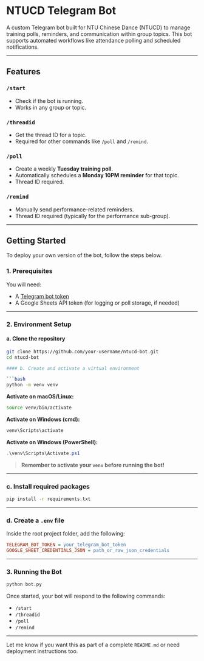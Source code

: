 # NTUCD Telegram Bot

A custom Telegram bot built for NTU Chinese Dance (NTUCD) to manage training polls, reminders, and communication within group topics. This bot supports automated workflows like attendance polling and scheduled notifications.

---

## Features

### `/start`
- Check if the bot is running.
- Works in any group or topic.
  
### `/threadid`
- Get the thread ID for a topic.
- Required for other commands like `/poll` and `/remind`.

### `/poll`
- Create a weekly **Tuesday training poll**.
- Automatically schedules a **Monday 10PM reminder** for that topic.
- Thread ID required.

### `/remind`
- Manually send performance-related reminders.
- Thread ID required (typically for the performance sub-group).

---

## Getting Started

To deploy your own version of the bot, follow the steps below.

### 1. Prerequisites

You will need:
- A [Telegram bot token](https://t.me/BotFather)
- A Google Sheets API token (for logging or poll storage, if needed)

---

### 2. Environment Setup

#### a. Clone the repository
```bash
git clone https://github.com/your-username/ntucd-bot.git
cd ntucd-bot

#### b. Create and activate a virtual environment

```bash
python -m venv venv
```

**Activate on macOS/Linux:**

```bash
source venv/bin/activate
```

**Activate on Windows (cmd):**

```bash
venv\Scripts\activate
```

**Activate on Windows (PowerShell):**

```powershell
.\venv\Scripts\Activate.ps1
```

> **Remember to activate your `venv` before running the bot!**

---

### c. Install required packages

```bash
pip install -r requirements.txt
```

---

### d. Create a `.env` file

Inside the root project folder, add the following:

```ini
TELEGRAM_BOT_TOKEN = your_telegram_bot_token
GOOGLE_SHEET_CREDENTIALS_JSON = path_or_raw_json_credentials
```

---

### 3. Running the Bot

```bash
python bot.py
```

Once started, your bot will respond to the following commands:

* `/start`
* `/threadid`
* `/poll`
* `/remind`

---

Let me know if you want this as part of a complete `README.md` or need deployment instructions too.

